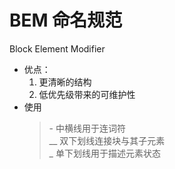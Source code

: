 # BEM 命名规范

Block Element Modifier

-   优点：
    1.  更清晰的结构
    2.  低优先级带来的可维护性
-   使用
    > \- 中横线用于连词符  
    > \_\_ 双下划线连接块与其子元素  
    > \_ 单下划线用于描述元素状态
